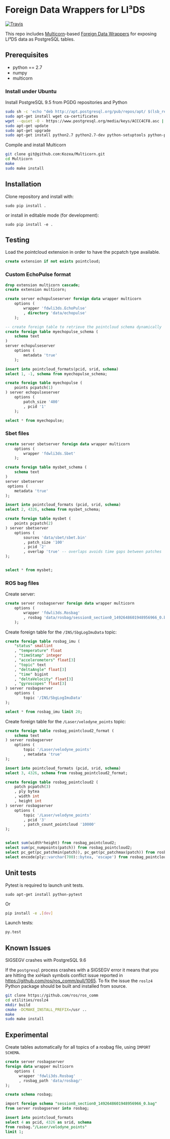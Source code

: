 # Foreign Data Wrappers for LI³DS


[![Travis](https://img.shields.io/travis/LI3DS/fdw-li3ds.svg?style=flat-square)]()

This repo includes [Multicorn](http://multicorn.org/)-based [Foreign Data
Wrappers](https://www.postgresql.org/docs/current/static/fdwhandler.html)
for exposing LI³DS data as PostgreSQL tables.

## Prerequisites

- python == 2.7
- numpy
- multicorn

### Install under Ubuntu

Install PostgreSQL 9.5 from PGDG repositories and Python

```sh
sudo sh -c 'echo "deb http://apt.postgresql.org/pub/repos/apt/ $(lsb_release -cs)-pgdg main" > /etc/apt/sources.list.d/pgdg.list'
sudo apt-get install wget ca-certificates
wget --quiet -O - https://www.postgresql.org/media/keys/ACCC4CF8.asc | sudo apt-key add -
sudo apt-get update
sudo apt-get upgrade
sudo apt-get install python2.7 python2.7-dev python-setuptools python-pip python-numpy postgresql-9.5 postgresql-server-dev-9.5
```

Compile and install Multicorn
```sh
git clone git@github.com:Kozea/Multicorn.git
cd Multicorn
make
sudo make install
```

## Installation

Clone repository and install with:

	sudo pip install .

or install in editable mode (for development):

	sudo pip install -e .

## Testing

Load the pointcloud extension in order to have the pcpatch type available.

```sql
create extension if not exists pointcloud;
```

### Custom EchoPulse format

```sql
drop extension multicorn cascade;
create extension multicorn;

create server echopulseserver foreign data wrapper multicorn
    options (
        wrapper 'fdwli3ds.EchoPulse'
        , directory 'data/echopulse'
    );

-- create foreign table to retrieve the pointcloud schema dynamically
create foreign table myechopulse_schema (
    schema text
)
server echopulseserver
    options (
        metadata 'true'
    );

insert into pointcloud_formats(pcid, srid, schema)
select 1, -1, schema from myechopulse_schema;

create foreign table myechopulse (
    points pcpatch(1)
) server echopulseserver
    options (
        patch_size '400'
        , pcid '1' 
    );

select * from myechopulse;
```

### Sbet files

```sql
create server sbetserver foreign data wrapper multicorn
    options (
        wrapper 'fdwli3ds.Sbet'
    );

create foreign table mysbet_schema (
    schema text
)
server sbetserver
 options (
    metadata 'true'
);

insert into pointcloud_formats (pcid, srid, schema)
select 2, 4326, schema from mysbet_schema;

create foreign table mysbet (
    points pcpatch(2)
) server sbetserver
    options (
        sources 'data/sbet/sbet.bin'
        , patch_size '100'
        , pcid '2'
        , overlap 'true' -- overlaps avoids time gaps between patches 'true' by default
);


select * from mysbet;

```

### ROS bag files

Create server:

```sql
create server rosbagserver foreign data wrapper multicorn
    options (
        wrapper 'fdwli3ds.Rosbag'
        , rosbag 'data/rosbag/session8_section0_1492648601948956966_0.bag'
    );
```

Create foreign table for the `/INS/SbgLogImuData` topic:

```sql
create foreign table rosbag_imu (
    "status" smallint
    , "temperature" float
    , "timeStamp" integer
    , "accelerometers" float[3]
    , "topic" text
    , "deltaAngle" float[3]
    , "time" bigint
    , "deltaVelocity" float[3]
    , "gyroscopes" float[3]
) server rosbagserver
    options (
        topic '/INS/SbgLogImuData'
);

select * from rosbag_imu limit 20;
```

Create foreign table for the `/Laser/velodyne_points` topic:

```sql
create foreign table rosbag_pointcloud2_format (
    schema text
) server rosbagserver
    options (
        topic '/Laser/velodyne_points'
        , metadata 'true'
);

insert into pointcloud_formats (pcid, srid, schema)
select 3, 4326, schema from rosbag_pointcloud2_format;

create foreign table rosbag_pointcloud2 (
    patch pcpatch(3)
    , ply bytea
    , width int
    , height int
) server rosbagserver
    options (
        topic '/Laser/velodyne_points'
        , pcid '3'
        , patch_count_pointcloud '10000'
);


select sum(width*height) from rosbag_pointcloud2;
select sum(pc_numpoints(patch)) from rosbag_pointcloud2;
select pc_get(pc_patchmin(patch)), pc_get(pc_patchmax(patch)) from rosbag_pointcloud2 limit 20;
select encode(ply::varchar(700)::bytea, 'escape') from rosbag_pointcloud2 limit 1;
```

## Unit tests

Pytest is required to launch unit tests.

```
sudo apt-get install python-pytest
```

Or

```bash
pip install -e .[dev]
```

Launch tests:

```bash
py.test
```

## Known Issues

SIGSEGV crashes with PostgreSQL 9.6

If the `postgresql` process crashes with a SIGSEGV error it means that you are hitting the xxHash symbols conflict issue reported in https://github.com/ros/ros_comm/pull/1065. To fix the issue the `roslz4` Python package should be built and installed from source.

```bash
git clone https://github.com/ros/ros_comm
cd utilities/roslz4
mkdir build
cmake -DCMAKE_INSTALL_PREFIX=/usr ..
make
sudo make install
```

## Experimental

Create tables automatically for all topics of a rosbag file, using `IMPORT
SCHEMA`.

```sql
create server rosbagserver
foreign data wrapper multicorn
    options (
      wrapper 'fdwli3ds.Rosbag'
      , rosbag_path 'data/rosbag/'
);

create schema rosbag;

import foreign schema "session8_section0_1492648601948956966_0.bag"
from server rosbagserver into rosbag;

insert into pointcloud_formats
select 4 as pcid, 4326 as srid, schema
from rosbag."/Laser/velodyne_points"
limit 1;
```
